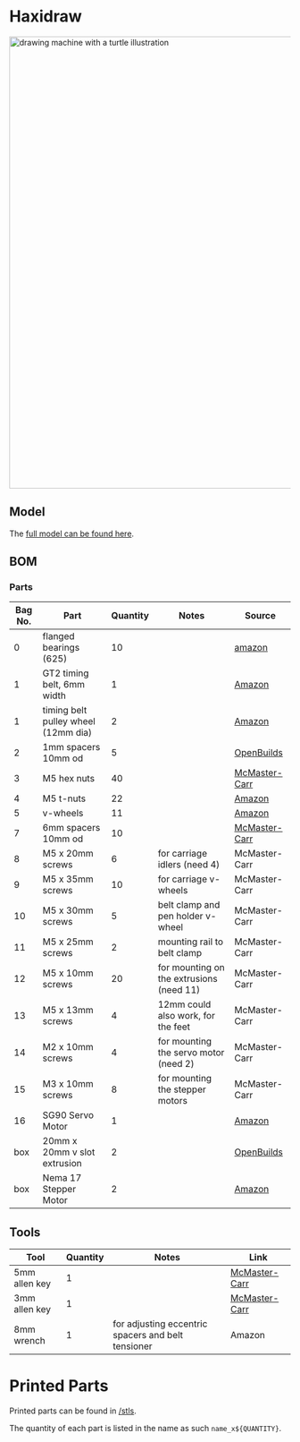 # Haxidraw

<img width="808" alt="drawing machine with a turtle illustration" src="https://cloud-g6sk6by5j-hack-club-bot.vercel.app/0screenshot_2023-04-06_at_1.50.17_pm.png">

## Model

The [full model can be found here](https://cad.onshape.com/documents/093c10251b077919c05ae92c/w/7b13786fba2aec43dcfab15d/e/5687b6fe35f0477aa77dedea?renderMode=0&uiState=64137ddfbaa9af4c9b13bd38).

## BOM

### Parts

| Bag No. | Part                                | Quantity | Notes                                    | Source                                                                                                                                                                                                                                                                                                                                                                                                                                                   |
| ------- | ----------------------------------- | -------- | ---------------------------------------- | -------------------------------------------------------------------------------------------------------------------------------------------------------------------------------------------------------------------------------------------------------------------------------------------------------------------------------------------------------------------------------------------------------------------------------------------------------- |
| 0       | flanged bearings (625)              | 10       |                                          | [amazon](https://www.amazon.com/uxcell-Bearing-5x16x5mm-Shielded-Bearings/dp/B07Z3DXF14/ref=sr_1_3?crid=8AT1M0DQRGMK&keywords=flanged+bearing+625&qid=1676574078&sprefix=flanged+bearing+625%2Caps%2C78&sr=8-3)                                                                                                                                                                                                                                          |
| 1       | GT2 timing belt, 6mm width          | 1        |                                          | [Amazon](https://www.amazon.com/Printing-Zeelo-Fiberglass-Rostock-Printers/dp/B08974S1CC/ref=sr_1_1_sspa?crid=396XZ4ZAXMS42&keywords=gt2+timing+belt&qid=1676574964&sprefix=gt2+timing+bel%2Caps%2C107&sr=8-1-spons&psc=1&spLa=ZW5jcnlwdGVkUXVhbGlmaWVyPUExOTkwVktVWlFXWkdVJmVuY3J5cHRlZElkPUEwNTIzMzE3MVE0UEQ2RkcxTEFZRSZlbmNyeXB0ZWRBZElkPUEwNTUzMzUzTk83T1ZPNzdNUFpOJndpZGdldE5hbWU9c3BfYXRmJmFjdGlvbj1jbGlja1JlZGlyZWN0JmRvTm90TG9nQ2xpY2s9dHJ1ZQ==) |
| 1       | timing belt pulley wheel (12mm dia) | 2        |                                          | [Amazon](https://www.amazon.com/WINSINN-Aluminum-Synchronous-Timing-Printer/dp/B077GNZK3J/ref=sr_1_5?crid=1QSGXPNLV7LF3&keywords=5mm%2B20%2Bteeth%2Btiming%2Bpulley%2Bwheel&qid=1680728232&s=industrial&sprefix=gt2%2Btiming%2Bbelt%2Bpulley%2Cindustrial%2C113&sr=1-5&th=1)                                                                                                                                                                             |
| 2       | 1mm spacers 10mm od                 | 5        |                                          | [OpenBuilds](https://openbuildspartstore.com/precision-shim-10x5x1mm/)                                                                                                                                                                                                                                                                                                                                                                                   |
| 3       | M5 hex nuts                         | 40       |                                          | [McMaster-Carr](https://www.mcmaster.com/nuts/metric-medium-strength-steel-hex-nuts-class-8/thread-size~m5/)                                                                                                                                                                                                                                                                                                                                             |
| 4       | M5 t-nuts                           | 22       |                                          | [Amazon](https://www.amazon.com/Fastener-Nickel-Plated-Sliding-Aluminum-Profile/dp/B086MKNYDS/ref=sr_1_8?crid=21VQGH6T8RDXV&keywords=t+nut&qid=1676574676&sprefix=t+nut%2Caps%2C112&sr=8-8)                                                                                                                                                                                                                                                              |
| 5       | v-wheels                            | 11       |                                          | [Amazon](https://www.amazon.com/V-Shape-Bearing-Accessories-Sliding-Printer/dp/B07NSHH9N4/ref=sr_1_4?crid=18BCJ1C1W468K&keywords=v+wheels&qid=1676574357&sprefix=%2Caps%2C221&sr=8-4)                                                                                                                                                                                                                                                                    |
| 7       | 6mm spacers 10mm od                 | 10       |                                          | [McMaster-Carr](https://www.mcmaster.com/spacers/system-of-measurement~metric/for-screw-size~m5/length~6-mm/od~10mm/)                                                                                                                                                                                                                                                                                                                                    |
| 8       | M5 x 20mm screws                    | 6        | for carriage idlers (need 4)             | McMaster-Carr                                                                                                                                                                                                                                                                                                                                                                                                                                            |
| 9       | M5 x 35mm screws                    | 10       | for carriage v-wheels                    | McMaster-Carr                                                                                                                                                                                                                                                                                                                                                                                                                                            |
| 10      | M5 x 30mm screws                    | 5        | belt clamp and pen holder v-wheel        | McMaster-Carr                                                                                                                                                                                                                                                                                                                                                                                                                                            |
| 11      | M5 x 25mm screws                    | 2        | mounting rail to belt clamp              | McMaster-Carr                                                                                                                                                                                                                                                                                                                                                                                                                                            |
| 12      | M5 x 10mm screws                    | 20       | for mounting on the extrusions (need 11) | McMaster-Carr                                                                                                                                                                                                                                                                                                                                                                                                                                            |
| 13      | M5 x 13mm screws                    | 4        | 12mm could also work, for the feet       | McMaster-Carr                                                                                                                                                                                                                                                                                                                                                                                                                                            |
| 14      | M2 x 10mm screws                    | 4        | for mounting the servo motor (need 2)    | McMaster-Carr                                                                                                                                                                                                                                                                                                                                                                                                                                            |
| 15      | M3 x 10mm screws                    | 8        | for mounting the stepper motors          | McMaster-Carr                                                                                                                                                                                                                                                                                                                                                                                                                                            |
| 16      | SG90 Servo Motor                    | 1        |                                          | [Amazon](https://www.amazon.com/Smraza-Helicopter-Airplane-Control-Arduino/dp/B07L2SF3R4/ref=sr_1_5?crid=2AQGJMAW5CBU8&keywords=servo%2Bmotor&qid=1676579262&sprefix=servo%2Bmotor%2Caps%2C82&sr=8-5&th=1)                                                                                                                                                                                                                                               |
| box     | 20mm x 20mm v slot extrusion        | 2        |                                          | [OpenBuilds](https://openbuildspartstore.com/v-slot-20x20-linear-rail/?sku=255-LP&gclid=Cj0KCQiAxbefBhDfARIsAL4XLRqRouKE4KMl3HNY35u6MQoBaKNPmS5ODHVxXfpoFuROiafi1i7nwi4aAs3AEALw_wcB)                                                                                                                                                                                                                                                                    |
| box     | Nema 17 Stepper Motor               | 2        |                                          | [Amazon](https://www.amazon.com/STEPPERONLINE-Stepper-63-74oz-Connector-Extruder/dp/B07LCHHQ97/ref=sr_1_3?crid=2JKWSAFLUD7FK&keywords=stepper+motor+nema+15&qid=1676574905&sprefix=stepper+motors+nema+15%2Caps%2C94&sr=8-3)                                                                                                                                                                                                                             |

## Tools

| Tool          | Quantity | Notes                                              | Link                                                                                                    |
| ------------- | -------- | -------------------------------------------------- | ------------------------------------------------------------------------------------------------------- |
| 5mm allen key | 1        |                                                    | [McMaster-Carr](https://www.mcmaster.com/allen-keys/l-keys-9/system-of-measurement~metric/size~5-mm/)   |
| 3mm allen key | 1        |                                                    | [McMaster-Carr](https://www.mcmaster.com/allen-keys/l-keys-9/system-of-measurement~metric/size~3-5-mm/) |
| 8mm wrench    | 1        | for adjusting eccentric spacers and belt tensioner | Amazon                                                                                                  |

# Printed Parts

Printed parts can be found in [/stls](./stls).

The quantity of each part is listed in the name as such `name_x${QUANTITY}`.
